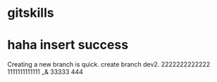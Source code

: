 # gitskills
# haha insert success
Creating a new branch is quick.
create branch dev2.
2222222222222
1111111111111 _& 33333
444
